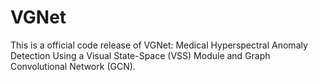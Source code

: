 # VGNet
This is a official code release of VGNet: Medical Hyperspectral Anomaly Detection Using a Visual State-Space (VSS) Module and Graph Convolutional Network (GCN).
